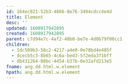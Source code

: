```yaml
---
id: 164ec021-52b3-4866-8e76-3494cdcc4e4d
title: Element
desc: ''
updated: 1608917942895
created: 1608917942895
parent: c7d94e7c-4af2-48b0-be7e-4d0b79f00cc1
children:
  - 1dc589b3-58c2-4217-a4e0-0e78bd4e485f
  - dcecb5c3-8b65-4c6a-bed3-5f2eda371bff
  - db431264-08bc-4454-b37b-0e32afd213e5
fname: ang.dd.html.w.element
hpath: ang.dd.html.w.element
---
```



